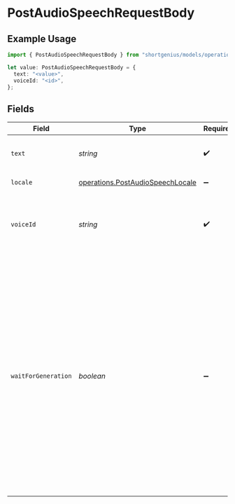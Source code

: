 # PostAudioSpeechRequestBody

## Example Usage

```typescript
import { PostAudioSpeechRequestBody } from "shortgenius/models/operations";

let value: PostAudioSpeechRequestBody = {
  text: "<value>",
  voiceId: "<id>",
};
```

## Fields

| Field                                                                                                                                                                                                                                                                                                          | Type                                                                                                                                                                                                                                                                                                           | Required                                                                                                                                                                                                                                                                                                       | Description                                                                                                                                                                                                                                                                                                    |
| -------------------------------------------------------------------------------------------------------------------------------------------------------------------------------------------------------------------------------------------------------------------------------------------------------------- | -------------------------------------------------------------------------------------------------------------------------------------------------------------------------------------------------------------------------------------------------------------------------------------------------------------- | -------------------------------------------------------------------------------------------------------------------------------------------------------------------------------------------------------------------------------------------------------------------------------------------------------------- | -------------------------------------------------------------------------------------------------------------------------------------------------------------------------------------------------------------------------------------------------------------------------------------------------------------- |
| `text`                                                                                                                                                                                                                                                                                                         | *string*                                                                                                                                                                                                                                                                                                       | :heavy_check_mark:                                                                                                                                                                                                                                                                                             | The text to generate speech from.                                                                                                                                                                                                                                                                              |
| `locale`                                                                                                                                                                                                                                                                                                       | [operations.PostAudioSpeechLocale](../../models/operations/postaudiospeechlocale.md)                                                                                                                                                                                                                           | :heavy_minus_sign:                                                                                                                                                                                                                                                                                             | The locale of the text.                                                                                                                                                                                                                                                                                        |
| `voiceId`                                                                                                                                                                                                                                                                                                      | *string*                                                                                                                                                                                                                                                                                                       | :heavy_check_mark:                                                                                                                                                                                                                                                                                             | The voice to use for speech generation. See the [List voices](#tag/voices/GET/voices) endpoint.                                                                                                                                                                                                                |
| `waitForGeneration`                                                                                                                                                                                                                                                                                            | *boolean*                                                                                                                                                                                                                                                                                                      | :heavy_minus_sign:                                                                                                                                                                                                                                                                                             | If false, this endpoint immediately returns the incomplete speech record, and you can poll the [Get speech](#tag/voices/GET/media/get/{id}) endpoint until the task completes. If true, this endpoint waits until the speech generation completes, then returns the complete speech record. Defaults to false. |